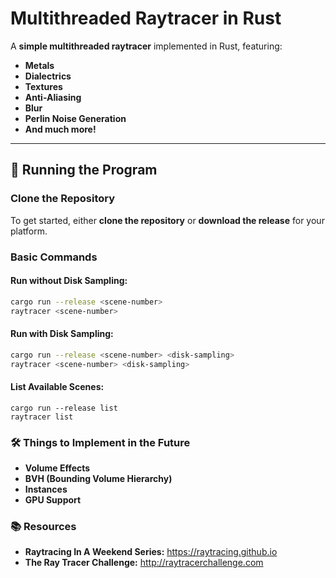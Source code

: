 # Multithreaded Raytracer in Rust

A **simple multithreaded raytracer** implemented in Rust, featuring:

- **Metals**
- **Dialectrics**
- **Textures**
- **Anti-Aliasing**
- **Blur**
- **Perlin Noise Generation**
- **And much more!**

---

## 🚀 Running the Program

### Clone the Repository
To get started, either **clone the repository** or **download the release** for your platform.

### Basic Commands
#### Run without Disk Sampling:
```bash
cargo run --release <scene-number>
raytracer <scene-number>
```

#### Run with Disk Sampling:
```bash
cargo run --release <scene-number> <disk-sampling>
raytracer <scene-number> <disk-sampling>
```

#### List Available Scenes:
```
cargo run --release list
raytracer list
```

### 🛠️ Things to Implement in the Future

- **Volume Effects**
- **BVH (Bounding Volume Hierarchy)**
- **Instances**
- **GPU Support**

### 📚 Resources
- **Raytracing In A Weekend Series:** https://raytracing.github.io
- **The Ray Tracer Challenge:** http://raytracerchallenge.com
 
